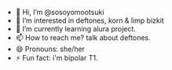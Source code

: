 - 👋 Hi, I’m @sosoyomootsuki
- 👀 I’m interested in deftones, korn & limp bizkit
- 🌱 I’m currently learning alura project.
- 📫 How to reach me? talk about deftones.
- 😄 Pronouns: she/her
- ⚡ Fun fact: i'm bipolar T1.

<!---
sosoyomootsuki/sosoyomootsuki is a ✨ special ✨ repository because its `README.md` (this file) appears on your GitHub profile.
You can click the Preview link to take a look at your changes.
--->
